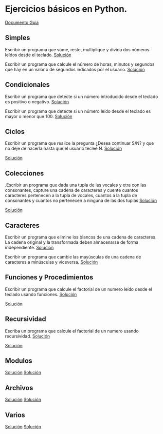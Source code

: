 # Ejercicios básicos en Python. 
[Documento Guia](https://github.com/apdaza/universidad-ejercicios/blob/master/python/solucion%20guia%20ejercicios/ejercios%20pbas.pdf)

## Simples
Escribir un programa que sume, reste, multiplique y divida dos números leídos desde el teclado.
[Solución](https://github.com/MauricioAlv/Modelos2/blob/master/Tareas/2/SRMD.py)

Escribir un programa que calcule el número de horas, minutos y segundos que hay en un valor x de segundos indicados por el usuario.
[Solución](https://github.com/MauricioAlv/Modelos2/blob/master/Tareas/2/SegundosHoras.py)
## Condicionales
Escribir un programa que detecte si un número introducido desde el teclado es positivo o negativo.
[Solución](https://github.com/MauricioAlv/Modelos2/blob/master/Tareas/2/pos_neg.py)

Escribir un programa que detecte si un número leído desde el teclado es mayor o menor que 100.
[Solución](https://github.com/MauricioAlv/Modelos2/blob/master/Tareas/2/may-men.py)
## Ciclos
Escribir un programa que realice la pregunta ¿Desea continuar S/N? y que no deje de hacerla hasta que el usuario teclee N.
[Solución](https://github.com/MauricioAlv/Modelos2/blob/master/Tareas/2/32-Continuar.py)

[Solución](https://github.com/MauricioAlv/Modelos2/blob/master/Tareas/2/pos_neg.py)
## Colecciones
.Escribir un programa que dada una tupla de las vocales y otra con las consonantes, capture una cadena de caracteres y cuente cuantos caracteres pertenecen a la tupla de vocales, cuantos a la tupla de consonantes y cuantos no pertenecen a ninguna de las dos tuplas
[Solución](https://github.com/MauricioAlv/Modelos2/blob/master/Tareas/2/41-Tuplas.py)

[Solución](https://github.com/MauricioAlv/Modelos2/blob/master/Tareas/2/pos_neg.py)

## Caracteres
Escribir un programa que elimine los blancos de una cadena de caracteres. La cadena original y la transformada deben almacenarse de forma independiente.
[Solución](https://github.com/MauricioAlv/Modelos2/blob/master/Tareas/2/56-borrarespacios.py)

Escribir un programa que cambie las mayúsculas de una cadena de caracteres a minúsculas y viceversa.
[Solución](https://github.com/MauricioAlv/Modelos2/blob/master/Tareas/2/58-may_min.py)

## Funciones y Procedimientos
Escribir un programa que calcule el factorial de un numero leído desde el teclado usando funciones.
[Solución](https://github.com/MauricioAlv/Modelos2/blob/master/Tareas/1/Factorial.py)

[Solución](https://github.com/MauricioAlv/Modelos2/blob/master/Tareas/2/pos_neg.py)

## Recursividad
Escriba un programa que calcule el factorial de un numero usando recursividad.
[Solución](https://github.com/MauricioAlv/Modelos2/blob/master/Tareas/1/Factorial.py)

[Solución](https://github.com/MauricioAlv/Modelos2/blob/master/Tareas/2/pos_neg.py)

## Modulos
[Solución](https://github.com/MauricioAlv/Modelos2/blob/master/Tareas/2/pos_neg.py)
[Solución](https://github.com/MauricioAlv/Modelos2/blob/master/Tareas/2/pos_neg.py)

## Archivos
[Solución](https://github.com/MauricioAlv/Modelos2/blob/master/Tareas/2/pos_neg.py)
[Solución](https://github.com/MauricioAlv/Modelos2/blob/master/Tareas/2/pos_neg.py)

## Varios
[Solución](https://github.com/MauricioAlv/Modelos2/blob/master/Tareas/2/pos_neg.py)
[Solución](https://github.com/MauricioAlv/Modelos2/blob/master/Tareas/2/pos_neg.py)

